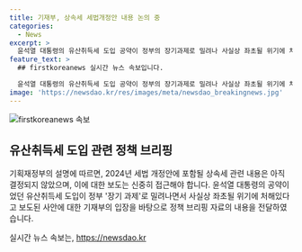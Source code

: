```yaml
---
title: 기재부, 상속세 세법개정안 내용 논의 중
categories:
  - News
excerpt: >
  윤석열 대통령의 유산취득세 도입 공약이 정부의 장기과제로 밀려나 사실상 좌초될 위기에 처한 것으로 보도되었다. 기획재정부는 세법 개정안에 유산취득세 도입 내용을 포함하지 않을 것으로 전망되지만, 2024년 세법 개정안의 상속세 내용은 아직 결정되지 않았다고 설명했다. 이에 대한 보도는 신중히 다루어야 한다.
feature_text: >
  ## firstkoreanews 실시간 뉴스 속보입니다.

  윤석열 대통령의 유산취득세 도입 공약이 정부의 장기과제로 밀려나 사실상 좌초될 위기에 처한 것으로 보도되었다. 기획재정부는 세법 개정안에 유산취득세 도입 내용을 포함하지 않을 것으로 전망되지만, 2024년 세법 개정안의 상속세 내용은 아직 결정되지 않았다고 설명했다. 이에 대한 보도는 신중히 다루어야 한다.
image: 'https://newsdao.kr/res/images/meta/newsdao_breakingnews.jpg'
---
```


<p><img src="https://newsdao.kr/res/images/meta/newsdao_breakingnews.jpg" alt="firstkoreanews 속보" /></p>

<h2 data-ke-size="size26">유산취득세 도입 관련 정책 브리핑</h2>

<p>기획재정부의 설명에 따르면, 2024년 세법 개정안에 포함될 상속세 관련 내용은 아직 결정되지 않았으며, 이에 대한 보도는 신중히 접근해야 합니다.
윤석열 대통령의 공약이었던 유산취득세 도입이 정부 '장기 과제'로 밀려나면서 사실상 좌초될 위기에 처해있다고 보도된 사안에 대한 기재부의 입장을 바탕으로 정책 브리핑 자료의 내용을 전달하였습니다.</p>
실시간 뉴스 속보는, <a href="https://newsdao.kr" rel="dofollow">https://newsdao.kr</a>


